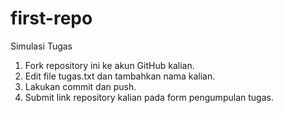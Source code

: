 # first-repo

Simulasi Tugas

1. Fork repository ini ke akun GitHub kalian.
2. Edit file tugas.txt dan tambahkan nama kalian.
3. Lakukan commit dan push.
4. Submit link repository kalian pada form pengumpulan tugas.
